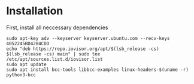 # Installation

First, install all neccessary dependencies

```
sudo apt-key adv --keyserver keyserver.ubuntu.com --recv-keys 4052245BD4284CDD
echo "deb https://repo.iovisor.org/apt/$(lsb_release -cs) $(lsb_release -cs) main" | sudo tee /etc/apt/sources.list.d/iovisor.list
sudo apt update
sudo apt install bcc-tools libbcc-examples linux-headers-$(uname -r) python3-bcc
```
